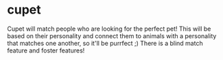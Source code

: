 cupet
=====

Cupet will match people who are looking for the perfect pet! This will be based on their personality and connect them to animals with a personality that matches one another, so it'll be purrfect ;) There is a blind match feature and foster features!
